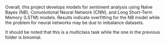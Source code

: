 Overall, this project develops models for sentiment analysis using Naïve Bayes (NB), Convolutional Neural Network (CNN), and Long Short-Term Memory (LSTM) models. Results indicate overfitting for the NB model while the problem for neural networks may be due to imbalance datasets.

It should be noted that this is a multiclass task while the one in the previous folder is binomial.
